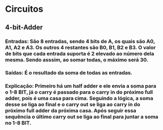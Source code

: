 # Circuitos
## 4-bit-Adder
### Entradas: São 8 entradas, sendo 4 bits de A, os quais são A0, A1, A2 e A3. Os outros 4 restantes são B0, B1, B2 e B3. O valor de bits que cada entrada suporta é 2 elevado ao número dela mesma. Sendo asssim, ao somar todas, o máximo será 30.
### Saídas: É o resultado da soma de todas as entradas.
### Explicação: Primeiro há um half adder e ele envia a soma para o 1-8 BIT, já o carry é passado para o carry in do próximo full adder, pois é uma casa para cima. Seguindo a lógica, a soma desse se liga ao final e o carry out se liga ao carry in do próximo full adder da próxima casa. Após seguir essa sequência o último carry out se liga ao final para juntar a soma no 1-8 BIT.
